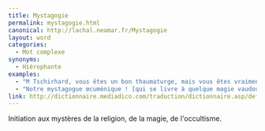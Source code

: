 ```yaml
---
title: Mystagogie
permalink: mystagogie.html
canonical: http://lachal.neamar.fr/Mystagogie
layout: word
categories:
  - Mot complexe
synonyms:
  - Hiérophante
examples:
  - "M Tschirhard, vous êtes un bon thaumaturge, mais vous êtes vraiment meilleur en mystagogie qu'en maths…"
  - "Notre mystagogue œcuménique ! [qui se livre à quelque magie vaudoue ]"
link: http://dictionnaire.mediadico.com/traduction/dictionnaire.asp/definition/mystagogie/2007
---
```


Initiation aux mystères de la religion, de la magie, de l'occultisme.

